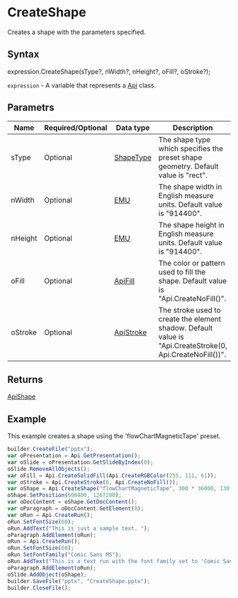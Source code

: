 # CreateShape

Creates a shape with the parameters specified.

## Syntax

expression.CreateShape(sType?, nWidth?, nHeight?, oFill?, oStroke?);

`expression` - A variable that represents a [Api](../Api.md) class.

## Parametrs

| **Name** | **Required/Optional** | **Data type** | **Description** |
| ------------- | ------------- | ------------- | ------------- |
| sType | Optional | [ShapeType](../../../Enumerations/ShapeType.md) | The shape type which specifies the preset shape geometry. Default value is "rect". |
| nWidth | Optional | [EMU](../../../Enumerations/Emu.md) | The shape width in English measure units. Default value is "914400". |
| nHeight | Optional | [EMU](../../../Enumerations/Emu.md) | The shape height in English measure units. Default value is "914400". |
| oFill | Optional | [ApiFill](../../ApiFill/ApiFill.md) | The color or pattern used to fill the shape. Default value is "Api.CreateNoFill()". |
| oStroke | Optional | [ApiStroke](../../ApiStroke/ApiStroke.md) | The stroke used to create the element shadow. Default value is "Api.CreateStroke(0, Api.CreateNoFill())". |

## Returns

[ApiShape](../../ApiShape/ApiShape.md)

## Example

This example creates a shape using the 'flowChartMagneticTape' preset.

```javascript
builder.CreateFile("pptx");
var oPresentation = Api.GetPresentation();
var oSlide = oPresentation.GetSlideByIndex(0);
oSlide.RemoveAllObjects();
var oFill = Api.CreateSolidFill(Api.CreateRGBColor(255, 111, 61));
var oStroke = Api.CreateStroke(0, Api.CreateNoFill());
var oShape = Api.CreateShape("flowChartMagneticTape", 300 * 36000, 130 * 36000, oFill, oStroke);
oShape.SetPosition(608400, 1267200);
var oDocContent = oShape.GetDocContent();
var oParagraph = oDocContent.GetElement(0);
var oRun = Api.CreateRun();
oRun.SetFontSize(60);
oRun.AddText("This is just a sample text. ");
oParagraph.AddElement(oRun);
oRun = Api.CreateRun();
oRun.SetFontSize(60);
oRun.SetFontFamily("Comic Sans MS");
oRun.AddText("This is a text run with the font family set to 'Comic Sans MS'.");
oParagraph.AddElement(oRun);
oSlide.AddObject(oShape);
builder.SaveFile("pptx", "CreateShape.pptx");
builder.CloseFile();
```